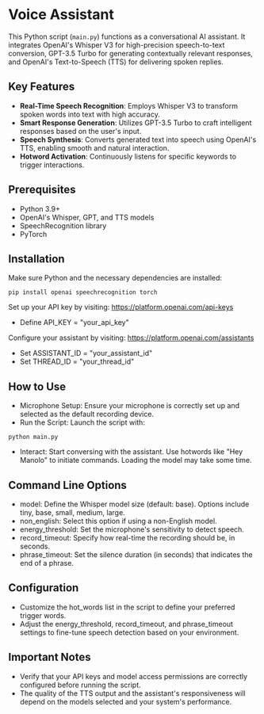 # Voice Assistant

This Python script (`main.py`) functions as a conversational AI assistant. It integrates OpenAI's Whisper V3 for high-precision speech-to-text conversion, GPT-3.5 Turbo for generating contextually relevant responses, and OpenAI's Text-to-Speech (TTS) for delivering spoken replies.

## Key Features

- **Real-Time Speech Recognition**: Employs Whisper V3 to transform spoken words into text with high accuracy.
- **Smart Response Generation**: Utilizes GPT-3.5 Turbo to craft intelligent responses based on the user's input.
- **Speech Synthesis**: Converts generated text into speech using OpenAI's TTS, enabling smooth and natural interaction.
- **Hotword Activation**: Continuously listens for specific keywords to trigger interactions.

## Prerequisites

- Python 3.9+
- OpenAI's Whisper, GPT, and TTS models
- SpeechRecognition library
- PyTorch

## Installation

Make sure Python and the necessary dependencies are installed:

```
pip install openai speechrecognition torch
```

Set up your API key by visiting: https://platform.openai.com/api-keys
- Define API_KEY = "your_api_key"

Configure your assistant by visiting: https://platform.openai.com/assistants
- Set ASSISTANT_ID = "your_assistant_id"
- Set THREAD_ID = "your_thread_id"

## How to Use

- Microphone Setup: Ensure your microphone is correctly set up and selected as the default recording device.
- Run the Script: Launch the script with:
```
python main.py
```
- Interact: Start conversing with the assistant. Use hotwords like "Hey Manolo" to initiate commands. Loading the model may take some time.

## Command Line Options

- model: Define the Whisper model size (default: base). Options include tiny, base, small, medium, large.
- non_english: Select this option if using a non-English model.
- energy_threshold: Set the microphone's sensitivity to detect speech.
- record_timeout: Specify how real-time the recording should be, in seconds.
- phrase_timeout: Set the silence duration (in seconds) that indicates the end of a phrase.

## Configuration

- Customize the hot_words list in the script to define your preferred trigger words.
- Adjust the energy_threshold, record_timeout, and phrase_timeout settings to fine-tune speech detection based on your environment.

## Important Notes

- Verify that your API keys and model access permissions are correctly configured before running the script.
- The quality of the TTS output and the assistant's responsiveness will depend on the models selected and your system's performance.